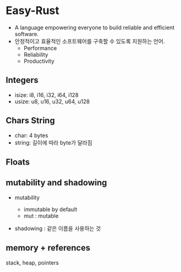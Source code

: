 # Easy-Rust

- A language empowering everyone to build reliable and efficient software.
- 안정적이고 효율적인 소프트웨어를 구축할 수 있도록 지원하는 언어.
  - Performance
  - Reliability
  - Productivity

## Integers

- isize: i8, i16, i32, i64, i128
- usize: u8, u16, u32, u64, u128

## Chars String

- char: 4 bytes
- string: 길이에 따라 byte가 달라짐

## Floats

## mutability and shadowing

- mutability

  - immutable by default
  - mut : mutable

- shadowing : 같은 이름을 사용하는 것

## memory + references

stack, heap, pointers
